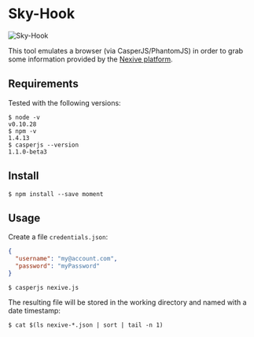 Sky-Hook
==========

![Sky-Hook](https://lh3.googleusercontent.com/-3X-v1Jxh5is/U5m-BwiG0kI/AAAAAAAAzUk/EStajPKEzno/w554-h258-no/sky-hook-replica.jpg "Sky Hook")

This tool emulates a browser (via CasperJS/PhantomJS) in order to grab some information provided by the [Nexive platform](https://www.sistemacompleto.it/Senders/Ricerche/TrackAndTrace.aspx).

## Requirements

Tested with the following versions:

```
$ node -v
v0.10.28
$ npm -v
1.4.13
$ casperjs --version
1.1.0-beta3
```

## Install

```
$ npm install --save moment
```

## Usage

Create a file ```credentials.json```:

```json
{
  "username": "my@account.com",
  "password": "myPassword"
}
```

```
$ casperjs nexive.js
```

The resulting file will be stored in the working directory and named with a date timestamp:

```
$ cat $(ls nexive-*.json | sort | tail -n 1)
```
